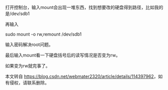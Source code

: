  

打开控制台，输入mount会出现一堆东西，找到想要改的硬盘得到路径，比如我的是/dev/sdb1

再输入

sudo mount -o rw,remount /dev/sdb1

输入密码解决root问题。

最后输入mount看一下硬盘括号后的读写情况是否变为rw。

如果变为rw就完事了。

本文转自 <https://blog.csdn.net/webmater2320/article/details/114397962>，如有侵权，请联系删除。